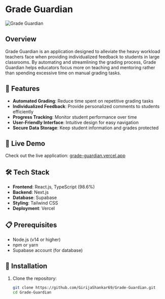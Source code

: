 # Grade Guardian

![Grade Guardian](https://sjc.microlink.io/5bq3uDPleHLGNKAlPhuaMhC-KcWkUgKgiLs78hzzVPOPO4MoxZxcTHaNn61cbOk-fjes30g-lGIXOGwK9qk7eQ.jpeg)

## Overview

Grade Guardian is an application designed to alleviate the heavy workload teachers face when providing individualized feedback to students in large classrooms. By automating and streamlining the grading process, Grade Guardian helps educators focus more on teaching and mentoring rather than spending excessive time on manual grading tasks.

## 🌟 Features

- **Automated Grading**: Reduce time spent on repetitive grading tasks
- **Individualized Feedback**: Provide personalized comments to students efficiently
- **Progress Tracking**: Monitor student performance over time
- **User-Friendly Interface**: Intuitive design for easy navigation
- **Secure Data Storage**: Keep student information and grades protected

## 🚀 Live Demo

Check out the live application: [grade-guardian.vercel.app](https://grade-guardian.vercel.app)

## 🛠️ Tech Stack

- **Frontend**: React.js, TypeScript (98.6%)
- **Backend**: Next.js
- **Database**: Supabase
- **Styling**: Tailwind CSS
- **Deployment**: Vercel

## 📋 Prerequisites

- Node.js (v14 or higher)
- npm or yarn
- Supabase account (for database)

## 🔧 Installation

1. Clone the repository:
   ```bash
   git clone https://github.com/GirijaShankar69/Grade-Guardian.git
   cd Grade-Guardian